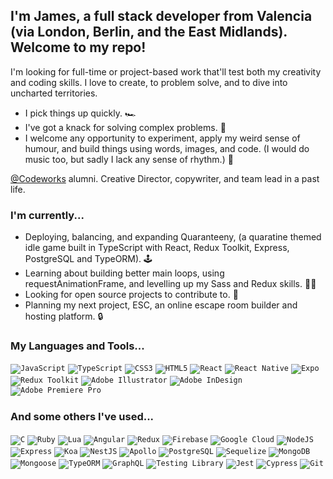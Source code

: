 ## I'm James, a full stack developer from Valencia (via London, Berlin, and the East Midlands). Welcome to my repo!

I'm looking for full-time or project-based work that'll test both my creativity and coding skills. I love to create, to problem solve, and to dive into uncharted territories.

- I pick things up quickly. 🏎
- I've got a knack for solving complex problems. 🧩
- I welcome any opportunity to experiment, apply my weird sense of humour, and build things using words, images, and code. (I would do music too, but sadly I lack any sense of rhythm.) 🎷

[@Codeworks](https://github.com/codeworks) alumni. Creative Director, copywriter, and team lead in a past life.

### I'm currently...

- Deploying, balancing, and expanding Quaranteeny, (a quaratine themed idle game built in TypeScript with React, Redux Toolkit, Express, PostgreSQL and TypeORM). 🕹
- Learning about building better main loops, using requestAnimationFrame, and levelling up my Sass and Redux skills. 🧑‍💻
- Looking for open source projects to contribute to. 👀
- Planning my next project, ESC, an online escape room builder and hosting platform. 🔒

### My Languages and Tools...

<code><img alt="JavaScript" src="https://img.shields.io/badge/-JavaScript-F7DF1E?logo=javascript&logoColor=black&style=for-the-badge"></code>
<code><img alt="TypeScript" src="https://img.shields.io/badge/-TypeScript-3178C6?logo=typescript&logoColor=white&style=for-the-badge"></code>
<code><img alt="CSS3" src="https://img.shields.io/badge/-CSS3-1572B6?logo=css3&logoColor=white&style=for-the-badge"></code>
<code><img alt="HTML5" src="https://img.shields.io/badge/-HTML5-E34F26?logo=html5&logoColor=white&style=for-the-badge"></code>
<code><img alt="React" src="https://img.shields.io/badge/-React-61DAFB?logo=react&logoColor=white&style=for-the-badge"></code>
<code><img alt="React Native" src="https://img.shields.io/badge/-React%20Native-61DAFB?logo=react&logoColor=white&style=for-the-badge"></code>
<code><img alt="Expo" src="https://img.shields.io/badge/-Expo-000020?logo=expo&logoColor=white&style=for-the-badge"></code>
<code><img alt="Redux Toolkit" src="https://img.shields.io/badge/-Redux%20Toolkit-764ABC?logo=redux&logoColor=white&style=for-the-badge"></code>
<code><img alt="Adobe Illustrator" src="https://img.shields.io/badge/-Adobe%20Illustrator-FF9A00?logo=adobe-illustrator&logoColor=black&style=for-the-badge"></code>
<code><img alt="Adobe InDesign" src="https://img.shields.io/badge/-Adobe%20InDesign-FF3366?logo=adobe-indesign&logoColor=white&style=for-the-badge"></code>
<code><img alt="Adobe Premiere Pro" src="https://img.shields.io/badge/-Adobe%20Premiere%20Pro-9999FF?logo=adobe-premiere-pro&logoColor=black&style=for-the-badge"></code>

### And some others I've used...

<code><img alt="C" src="https://img.shields.io/badge/-c-A8B9CC?logo=c&logoColor=black&style=for-the-badge"></code>
<code><img alt="Ruby" src="https://img.shields.io/badge/-ruby-CC342D?logo=lua&logoColor=white&style=for-the-badge"></code>
<code><img alt="Lua" src="https://img.shields.io/badge/-Lua-2C2D72?logo=lua&logoColor=white&style=for-the-badge"></code>
<code><img alt="Angular" src="https://img.shields.io/badge/-Angular-DD0031?logo=angular&logoColor=white&style=for-the-badge"></code>
<code><img alt="Redux" src="https://img.shields.io/badge/-Redux-764ABC?logo=redux&logoColor=white&style=for-the-badge"></code>
<code><img alt="Firebase" src="https://img.shields.io/badge/-Firebase-FFCA28?logo=firebase&logoColor=black&style=for-the-badge"></code>
<code><img alt="Google Cloud" src="https://img.shields.io/badge/-Google%20Cloud-4285F4?logo=google-cloud&logoColor=white&style=for-the-badge"></code>
<code><img alt="NodeJS" src="https://img.shields.io/badge/-Node.js-339933?logo=node-dot-js&logoColor=white&style=for-the-badge"></code>
<code><img alt="Express" src="https://img.shields.io/badge/-Express-000000?logo=express&logoColor=white&style=for-the-badge"></code>
<code><img alt="Koa" src="https://img.shields.io/badge/-Koa-FDFDFD?style=for-the-badge"></code>
<code><img alt="NestJS" src="https://img.shields.io/badge/-NestJS-E0234E?logo=nestjs&logoColor=white&style=for-the-badge"></code>
<code><img alt="Apollo" src="https://img.shields.io/badge/-Apollo-311C87?logo=apollo-graphql&logoColor=white&style=for-the-badge"></code>
<code><img alt="PostgreSQL" src="https://img.shields.io/badge/-PostgreSQL-336791?logo=postgresql&logoColor=white&style=for-the-badge"></code>
<code><img alt="Sequelize" src="https://img.shields.io/badge/-Sequelize-FDFDFD?logoColor=black&style=for-the-badge"></code>
<code><img alt="MongoDB" src="https://img.shields.io/badge/-MongoDB-47A248?logo=mongodb&logoColor=white&style=for-the-badge"></code>
<code><img alt="Mongoose" src="https://img.shields.io/badge/-Mongoose-880000?logoColor=white&style=for-the-badge"></code>
<code><img alt="TypeORM" src="https://img.shields.io/badge/-TypeORM-E83524?logoColor=white&style=for-the-badge"></code>
<code><img alt="GraphQL" src="https://img.shields.io/badge/-GraphQL-E434AA?logo=graphql&logoColor=white&style=for-the-badge"></code>
<code><img alt="Testing Library" src="https://img.shields.io/badge/-Testing%20Library-E33332?logo=testing-library&logoColor=white&style=for-the-badge"></code>
<code><img alt="Jest" src="https://img.shields.io/badge/-Jest-C21325?logo=jest&logoColor=white&style=for-the-badge"></code>
<code><img alt="Cypress" src="https://img.shields.io/badge/-Cypress-17202C?logo=cypress&logoColor=white&style=for-the-badge"></code>
<code><img alt="Git" src="https://img.shields.io/badge/-Git-F05032?logo=git&logoColor=white&style=for-the-badge"></code>









<!--
**jachamberlain86/jachamberlain86** is a ✨ _special_ ✨ repository because its `README.md` (this file) appears on your GitHub profile.

Here are some ideas to get you started:

- 🔭 I’m currently working on ...
- 🌱 I’m currently learning ...
- 👯 I’m looking to collaborate on ...
- 🤔 I’m looking for help with ...
- 💬 Ask me about ...
- 📫 How to reach me: ...
- 😄 Pronouns: ...
- ⚡ Fun fact: ...
-->
